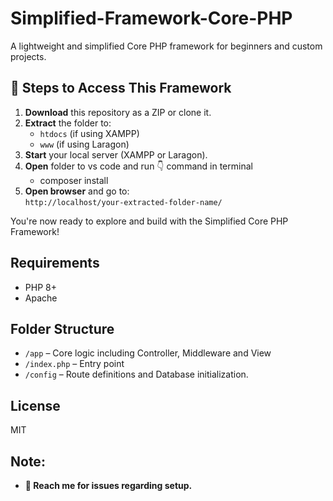 # Simplified-Framework-Core-PHP

A lightweight and simplified Core PHP framework for beginners and custom projects.

## 🚀 Steps to Access This Framework

1. **Download** this repository as a ZIP or clone it.
2. **Extract** the folder to:
   - `htdocs` (if using XAMPP)
   - `www` (if using Laragon)
3. **Start** your local server (XAMPP or Laragon).
4. **Open** folder to vs code and run 👇 command in terminal
   - composer install
5. **Open browser** and go to:  
   `http://localhost/your-extracted-folder-name/`

You're now ready to explore and build with the Simplified Core PHP Framework!

## Requirements
- PHP 8+
- Apache

## Folder Structure
- `/app` – Core logic including Controller, Middleware and View
- `/index.php` – Entry point
- `/config` – Route definitions and Database initialization.

## License
MIT

## Note: 
- **📧 Reach me for issues regarding setup.**

